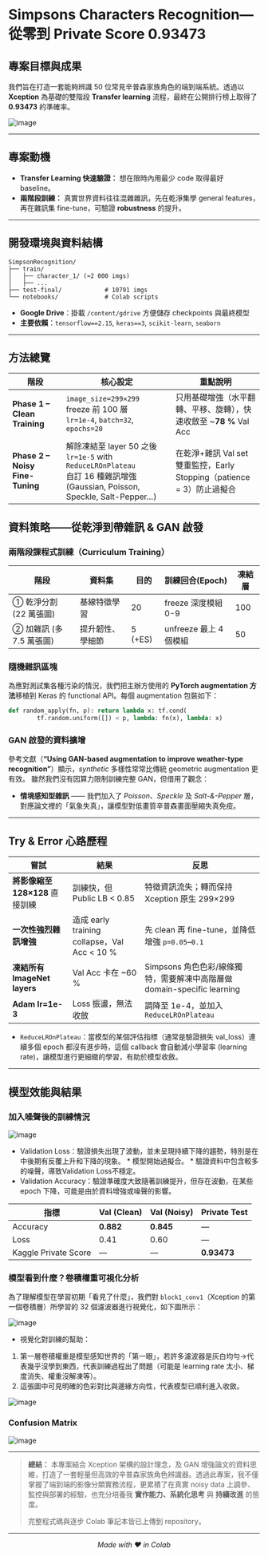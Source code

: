 # Simpsons Characters Recognition—從零到 Private Score **0.93473**

## 專案目標與成果

我們旨在打造一套能夠辨識 50 位常見辛普森家族角色的端到端系統。透過以 **Xception** 為基礎的雙階段 **Transfer learning** 流程，最終在公開排行榜上取得了 **0.93473** 的準確率。

![image](https://github.com/user-attachments/assets/2243ee73-e212-4335-bfd7-b69f6acf7f7b)

---

## 專案動機

* **Transfer Learning 快速驗證：** 想在限時內用最少 code 取得最好 baseline。
* **兩階段訓練：** 真實世界資料往往混雜雜訊，先在乾淨集學 general features，再在雜訊集 fine-tune，可驗證 **robustness** 的提升。

---

## 開發環境與資料結構

```text
SimpsonRecognition/
├── train/
│   ├── character_1/ (≈2 000 imgs)
│   ├── ...
├── test-final/            # 10791 imgs
└── notebooks/             # Colab scripts
```

* **Google Drive**：掛載 `/content/gdrive` 方便儲存 checkpoints 與最終模型
* **主要依賴**：`tensorflow==2.15`, `keras==3`, `scikit-learn`, `seaborn`

---

## 方法總覽

| 階段                              | 核心設定                                                                                                                  | 重點說明                                                  |
| ------------------------------- | --------------------------------------------------------------------------------------------------------------------- | ----------------------------------------------------- |
| **Phase 1 – Clean Training**    | `image_size=299×299` <br> freeze 前 100 層 <br> `lr=1e-4`, `batch=32`, `epochs=20`                                      | 只用基礎增強（水平翻轉、平移、旋轉），快速收斂至 \~**78 %** Val Acc           |
| **Phase 2 – Noisy Fine-Tuning** | 解除凍結至 layer 50 之後 <br> `lr=1e-5` with `ReduceLROnPlateau` <br> 自訂 16 種雜訊增強 (Gaussian, Poisson, Speckle, Salt-Pepper…) | 在乾淨+雜訊 Val set 雙重監控，Early Stopping（patience = 3）防止過擬合 |

## 資料策略——從乾淨到帶雜訊 & GAN 啟發

### 兩階段課程式訓練（Curriculum Training）

| 階段                | 資料集      | 目的      | 訓練回合(Epoch)       | 凍結層 |
| ----------------- | -------- | ------- | ----------------- | --- |
| ① 乾淨分割 (22 萬張圖)   | 基線特徵學習   | 20      | freeze 深度模組 0-9   |  100   |
| ② 加雜訊 (多 7.5 萬張圖) | 提升韌性、學細節 | 5 (+ES) | unfreeze 最上 4 個模組 |   50  |

### 隨機雜訊區塊

為應對測試集各種污染的情況，我們把主辦方使用的 **PyTorch augmentation 方法**移植到 Keras 的 functional API。每個 augmentation 包裝如下：

```python
def random_apply(fn, p): return lambda x: tf.cond(
        tf.random.uniform([]) < p, lambda: fn(x), lambda: x)
```

### GAN 啟發的資料擴增

參考文獻（**“Using GAN-based augmentation to improve weather-type recognition”**）顯示，*synthetic* 多樣性常常比傳統 geometric augmentation 更有效。
雖然我們沒有因算力限制訓練完整 GAN，但借用了觀念：
* **情境感知型雜訊** —— 我們加入了 *Poisson*、*Speckle* 及 *Salt-&-Pepper* 層，對應論文裡的「氣象失真」，讓模型對低畫質辛普森畫面壓縮失真免疫。

---

## Try & Error 心路歷程

| 嘗試                                       | 結果                                        | 反思                                                    |
| ---------------------------------------- | ----------------------------------------- | ----------------------------------------------------- |
| **將影像縮至 128×128** 直接訓練                   | 訓練快，但 Public LB < 0.85                    | 特徵資訊流失；轉而保持 Xception 原生 299×299                       |
| **一次性強烈雜訊增強**                            | 造成 early training collapse，Val Acc < 10 % | 先 clean 再 fine-tune，並降低增強 `p=0.05`–`0.1`              |
| **凍結所有 ImageNet layers**                 | Val Acc 卡在 \~60 %                         | Simpsons 角色色彩/線條獨特，需要解凍中高階層做 domain-specific learning |
| **Adam lr=1e-3**                         | Loss 振盪，無法收斂                              | 調降至 1e-4，並加入 `ReduceLROnPlateau`                      |

* `ReduceLROnPlateau`：當模型的某個評估指標（通常是驗證損失 val_loss）連續多個 epoch 都沒有進步時，這個 callback 會自動減小學習率 (learning rate)，讓模型進行更細緻的學習，有助於模型收斂。

---

## 模型效能與結果
### 加入噪聲後的訓練情況

![image](https://github.com/user-attachments/assets/a2ae8814-ed73-427f-b9cc-45d714dfe998)
* Validation Loss：驗證損失出現了波動，並未呈現持續下降的趨勢，特別是在中後期有反覆上升和下降的現象。
        * 模型開始過擬合。
        * 驗證資料中包含較多的噪聲，導致Validation Loss不穩定。
* Validation Accuracy：驗證準確度大致隨著訓練提升，但存在波動，在某些 epoch 下降，可能是由於資料增強或噪聲的影響。



| 指標                   | Val (Clean) | Val (Noisy) | Private Test |
| -------------------- | ----------- | ----------- | ------------ |
| Accuracy             | **0.882**   | **0.845**   | —            |
| Loss                 | 0.41        | 0.60        | —            |
| Kaggle Private Score | —           | —           | **0.93473**  |

### 模型看到什麼？卷積權重可視化分析
為了理解模型在學習初期「看見了什麼」，我們對 `block1_conv1`（Xception 的第一個卷積層）所學習的 32 個濾波器進行視覺化，如下圖所示：

![image](https://github.com/user-attachments/assets/f7c16b5f-9550-458f-8dc7-16f645ecc2c5)

* 視覺化對訓練的幫助：
1. 第一層卷積權重是模型感知世界的「第一眼」，若許多濾波器是灰白均勻->代表幾乎沒學到東西，代表訓練過程出了問題（可能是 learning rate 太小、梯度消失、權重沒解凍等）。
2. 這張圖中可見明確的色彩對比與邊緣方向性，代表模型已順利進入收斂。

![image](https://github.com/user-attachments/assets/d0322aa6-293d-4e7c-b121-38b12ed4bbe5)


### Confusion Matrix

![image](https://github.com/user-attachments/assets/5b9072eb-5885-4502-ae2f-951a1cc99886)

---

> **總結：**
> 本專案結合 Xception 架構的設計理念，及 GAN 增強論文的資料思維，打造了一套輕量但高效的辛普森家族角色辨識器。透過此專案，我不僅掌握了端到端的影像分類實務流程，更累積了在真實 noisy data 上調參、監控與部署的經驗，也充分培養我 **實作能力、系統化思考** 與 **持續改進** 的態度。
>
> 完整程式碼與逐步 Colab 筆記本皆已上傳到 repository。

---

<p align="center"><i>Made with ❤️ in Colab</i></p>
